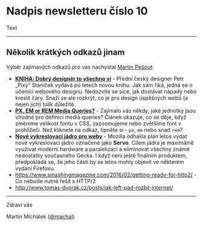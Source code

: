 # Nadpis newsletteru číslo 10

Text

---

## Několik krátkých odkazů jinam

Výběr zajímavých odkazů pro vás nachystal [Martin Pešout](http://www.twitter.com/martinpesout):

- **[KNIHA: Dobrý designér to všechno ví](http://pixy.cz/kniha-dobrydesigner/)** - Přední český designer Petr „Pixy“ Staníček vydává po letech novou knihu. Jak sám říká, jedná se o učenici webového designu. Nedozvíte se sice, jak dostávat nápady nebo kreslit čáry. Snaží se ale rozkrýt, co je pro design úspěšných webů (a nejen jich) tolik důležité.
- **[PX, EM or REM Media Queries?](http://zellwk.com/blog/media-query-units/)** - Zajímalo vás někdy, jaké jednotky jsou vhodné pro definici media queries? Článek ukazuje, co se děje, když změníme velikost fontu v CSS, zazoomujeme nebo zvětšíme font v prohlížeči. Než kliknete na odkaz, tipněte si - `px`, `em` nebo snad `rem`?
- **[Nové vykreslovací jádro pro weby]( http://www.mozilla.cz/zpravicky/servo-ukazuje-pusobivy-vykon/)** - Mozilla odhalila plán letos vydat nové vykreslovací jádro označené jako **Servo**. Cílem jádra je maximálně využívat moderní hardware a paralelizaci a eliminovat všechny známé nedostatky současného Gecka. I když není ještě finálním produktem, předpokládá se, že jeho části by se letos mohly objevit ve některém vydání Firefoxu.
- https://www.smashingmagazine.com/2016/02/getting-ready-for-http2/ - Co nebude nutné řešit s HTTP/2
- http://www.tomas-dvorak.cz/posts/jak-left-pad-rozbil-internet/

---

Zdraví vás

Martin Michálek ([@machal](http://www.twitter.com/machal))
